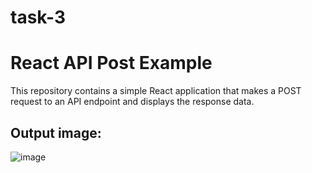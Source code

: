 # task-3

# React API Post Example

This repository contains a simple React application that makes a POST request to an API endpoint and displays the response data.

## Output image:
![image](https://github.com/tanmayofficial/tasks/assets/102400737/86744254-cac6-4a1a-945e-f41ea128918e)


